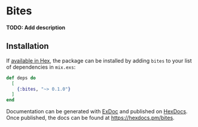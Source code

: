 # Bites

**TODO: Add description**

## Installation

If [available in Hex](https://hex.pm/docs/publish), the package can be installed
by adding `bites` to your list of dependencies in `mix.exs`:

```elixir
def deps do
  [
    {:bites, "~> 0.1.0"}
  ]
end
```

Documentation can be generated with [ExDoc](https://github.com/elixir-lang/ex_doc)
and published on [HexDocs](https://hexdocs.pm). Once published, the docs can
be found at <https://hexdocs.pm/bites>.

